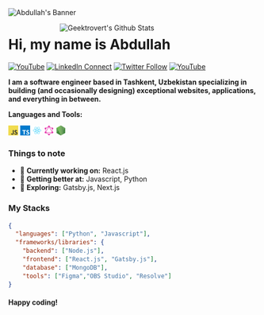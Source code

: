 
<img src="https://user-images.githubusercontent.com/52652937/91657479-9d3cd080-eada-11ea-8f80-99628bdb56f8.png" alt="Abdullah's Banner">

[<img align="right" width="400" src="https://github-readme-stats.vercel.app/api?username=abon&&show_icons=true&theme=tokyonight&count_private=true" alt="Geektrovert's Github Stats"/>](https://github.com/Geektrovert)

# Hi, my name is Abdullah 


[![YouTube](https://img.shields.io/badge/%20-Vlog-black?color=545B60&labelColor=c4302b&logo=youtube&logoColor=FFFFFF)](https://www.youtube.com/channel/UCTez9BrKDCRXT29DB7n9mzQ?view_as=subscriber)
[![LinkedIn Connect](https://img.shields.io/badge/%20-Connect-black?color=545B60&labelColor=0e76a8&logo=linkedin&logoColor=f5f7fe)](https://www.linkedin.com/in/samadovabdullah/)
[![Twitter Follow](https://img.shields.io/badge/dynamic/json.svg?color=545B60&labelColor=00acee&logo=twitter&logoColor=FFFFFF&label=&query=%24[0].followers_count&url=https%3A%2F%2Fcdn.syndication.twimg.com%2Fwidgets%2Ffollowbutton%2Finfo.json%3Fscreen_names%3Diam_abdulloh&suffix=%20Followers)](https://twitter.com/iam_abdulloh)
[![YouTube](https://img.shields.io/badge/%20-CodeSandBox-black?color=545B60&labelColor=ffffff&logo=codesandbox&logoColor=545B60)](https://codesandbox.io/u/abon)


**I am a software engineer based in Tashkent, Uzbekistan specializing in building (and occasionally designing) exceptional websites, applications, and everything in between.**


**Languages and Tools:**  

<code><img height="20" src="https://raw.githubusercontent.com/github/explore/80688e429a7d4ef2fca1e82350fe8e3517d3494d/topics/javascript/javascript.png"></code>
<code><img height="20" src="https://raw.githubusercontent.com/github/explore/80688e429a7d4ef2fca1e82350fe8e3517d3494d/topics/typescript/typescript.png"></code>
<code><img height="20" src="https://raw.githubusercontent.com/github/explore/80688e429a7d4ef2fca1e82350fe8e3517d3494d/topics/react/react.png"></code>
<code><img height="20" src="https://raw.githubusercontent.com/github/explore/5c058a388828bb5fde0bcafd4bc867b5bb3f26f3/topics/graphql/graphql.png"></code>
<code><img height="20" src="https://raw.githubusercontent.com/github/explore/80688e429a7d4ef2fca1e82350fe8e3517d3494d/topics/nodejs/nodejs.png"></code> 


### Things to note

- 🔭 <b>Currently working on:</b> React.js
- 🌱 <b>Getting better at:</b> Javascript, Python
- 🔬 <b>Exploring:</b> Gatsby.js, Next.js

### My Stacks

```json
{
  "languages": ["Python", "Javascript"],
  "frameworks/libraries": {
    "backend": ["Node.js"],
    "frontend": ["React.js", "Gatsby.js"],
    "database": ["MongoDB"],
    "tools": ["Figma","OBS Studio", "Resolve"]
}
```

#### Happy coding!
